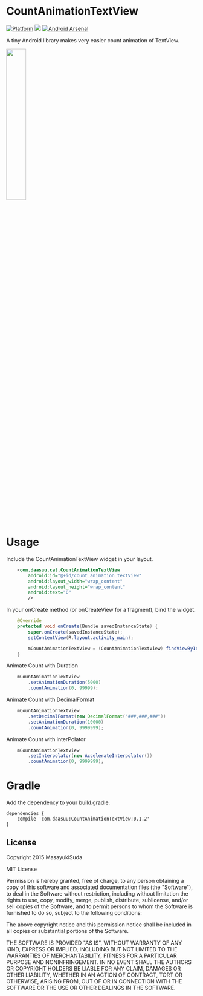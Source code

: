 # CountAnimationTextView
[![Platform](https://img.shields.io/badge/platform-android-green.svg)](http://developer.android.com/index.html)
<img src="https://img.shields.io/badge/license-MIT-green.svg?style=flat">
[![Android Arsenal](https://img.shields.io/badge/Android%20Arsenal-CountAnimationTextView-green.svg?style=true)](https://android-arsenal.com/details/1/3307)

A tiny Android library makes very easier count animation of TextView.

<img src="art/demo.gif" width="32%">

# Usage
Include the CountAnimationTextView widget in your layout.
```xml
    <com.daasuu.cat.CountAnimationTextView
        android:id="@+id/count_animation_textView"
        android:layout_width="wrap_content"
        android:layout_height="wrap_content"
        android:text="0"
        />
```
In your onCreate method (or onCreateView for a fragment), bind the widget.
```JAVA
    @Override
    protected void onCreate(Bundle savedInstanceState) {
        super.onCreate(savedInstanceState);
        setContentView(R.layout.activity_main);

        mCountAnimationTextView = (CountAnimationTextView) findViewById(R.id.count_animation_textView);
    }
```
Animate Count with Duration
```JAVA
    mCountAnimationTextView
        .setAnimationDuration(5000)
        .countAnimation(0, 99999);
```
Animate Count with DecimalFormat
```JAVA
    mCountAnimationTextView
        .setDecimalFormat(new DecimalFormat("###,###,###"))
        .setAnimationDuration(10000)
        .countAnimation(0, 9999999);
```
Animate Count with interPolator
```JAVA
    mCountAnimationTextView
        .setInterpolator(new AccelerateInterpolator())
        .countAnimation(0, 9999999);
```

# Gradle

Add the dependency to your build.gradle.

```
dependencies {
    compile 'com.daasuu:CountAnimationTextView:0.1.2'
}
```

## License
Copyright 2015 MasayukiSuda

MIT License

Permission is hereby granted, free of charge, to any person obtaining a copy of this software and associated documentation files (the "Software"), to deal in the Software without restriction, including without limitation the rights to use, copy, modify, merge, publish, distribute, sublicense, and/or sell copies of the Software, and to permit persons to whom the Software is furnished to do so, subject to the following conditions:

The above copyright notice and this permission notice shall be included in all copies or substantial portions of the Software.

THE SOFTWARE IS PROVIDED "AS IS", WITHOUT WARRANTY OF ANY KIND, EXPRESS OR IMPLIED, INCLUDING BUT NOT LIMITED TO THE WARRANTIES OF MERCHANTABILITY, FITNESS FOR A PARTICULAR PURPOSE AND NONINFRINGEMENT. IN NO EVENT SHALL THE AUTHORS OR COPYRIGHT HOLDERS BE LIABLE FOR ANY CLAIM, DAMAGES OR OTHER LIABILITY, WHETHER IN AN ACTION OF CONTRACT, TORT OR OTHERWISE, ARISING FROM, OUT OF OR IN CONNECTION WITH THE SOFTWARE OR THE USE OR OTHER DEALINGS IN THE SOFTWARE.
